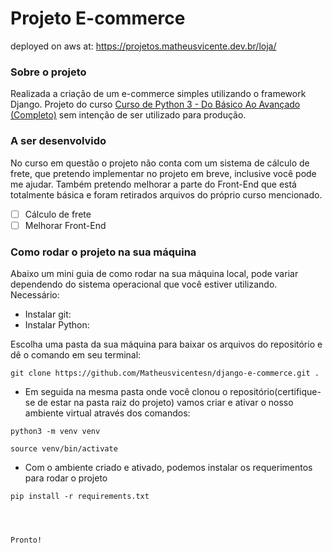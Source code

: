 # Projeto E-commerce 
deployed on aws at: https://projetos.matheusvicente.dev.br/loja/

### Sobre o projeto
Realizada a criação de um e-commerce simples utilizando o framework Django. Projeto do curso [Curso de Python 3 - Do Básico Ao Avançado (Completo)](https://www.udemy.com/course/python-3-do-zero-ao-avancado/) sem intenção de ser utilizado para produção. 

### A ser desenvolvido
No curso em questão o projeto não conta com um sistema de cálculo de frete, que pretendo implementar no projeto em breve, inclusive você pode me ajudar. Também pretendo melhorar a parte do Front-End que está totalmente básica e foram retirados arquivos do próprio curso mencionado.

- [ ] Cálculo de frete
- [ ] Melhorar Front-End

### Como rodar o projeto na sua máquina
Abaixo um mini guia de como rodar na sua máquina local, pode variar dependendo do sistema operacional que você estiver utilizando.
Necessário:

- Instalar git:
- Instalar Python:

Escolha uma pasta da sua máquina para baixar os arquivos do repositório e dê o comando em seu terminal:
```
git clone https://github.com/Matheusvicentesn/django-e-commerce.git .
```


- Em seguida na mesma pasta onde você clonou o repositório(certifique-se de estar na pasta raiz do projeto) vamos criar e ativar o nosso ambiente virtual através dos comandos:

```
python3 -m venv venv
```
```
source venv/bin/activate
```

- Com o ambiente criado e ativado, podemos instalar os requerimentos para rodar o projeto

```
pip install -r requirements.txt
```





```



Pronto!

